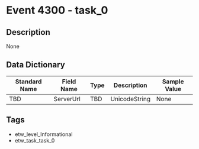 # Event 4300 - task_0

## Description
None

## Data Dictionary
|Standard Name|Field Name|Type|Description|Sample Value|
|---|---|---|---|---|
|TBD|ServerUrl|TBD|UnicodeString|None|None|

## Tags
* etw_level_Informational
* etw_task_task_0